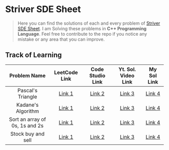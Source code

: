 # Striver SDE Sheet

>Here you can find the solutions of each and every problem of [Striver SDE Sheet](https://takeuforward.org/interviews/strivers-sde-sheet-top-coding-interview-problems/).
I am Solving these problems in **C++ Programming Language**. Feel free to contribute to the repo if you notice any mistake or any area that you can improve.

## Track of Learning

| Problem Name      | LeetCode Link |  Code Studio Link     | Yt. Sol. Video Link     |   My Sol Link     |
| :---:             |    :----:     |        :---:          |      :---:                |      :---:                |
| Pascal's Triangle | [Link 1](https://leetcode.com/problems/pascals-triangle/) | [Link 2](https://www.codingninjas.com/codestudio/problems/1089580?topList=striver-sde-sheet-problems&utm_source=striver&utm_medium=website) | [Link 3](https://www.youtube.com/watch?v=M65xBewcqcI&list=PLgUwDviBIf0rPG3Ictpu74YWBQ1CaBkm2&index=8)|[Link 4](https://github.com/Subrata-Rajak/Striver-SDE-Sheet/blob/main/Day%201%20Array/Pascal's_Trangle.cpp)
| Kadane's Algorithm | [Link 1](https://leetcode.com/problems/maximum-subarray/) | [Link 2](https://www.codingninjas.com/codestudio/problems/630526?topList=striver-sde-sheet-problems&utm_source=striver&utm_medium=website) | [Link 3](https://www.youtube.com/watch?v=w_KEocd__20&list=PLgUwDviBIf0rPG3Ictpu74YWBQ1CaBkm2&index=6) | [Link 4](https://github.com/Subrata-Rajak/Striver-SDE-Sheet/blob/main/Day%201%20Array/Kadane's_Algorithm.cpp)
| Sort an array of 0s, 1s and 2s | [Link 1](https://leetcode.com/problems/sort-colors/) | [Link 2](https://www.codingninjas.com/codestudio/problems/631055?topList=striver-sde-sheet-problems&utm_source=striver&utm_medium=website) | [Link 3](https://www.youtube.com/watch?v=oaVa-9wmpns&list=PLgUwDviBIf0rPG3Ictpu74YWBQ1CaBkm2&index=3) | [Link 4](https://github.com/Subrata-Rajak/Striver-SDE-Sheet/blob/main/Day%201%20Array/Sort_an_array_of_0s_1s_2s.cpp)
| Stock buy and sell | [Link 1](https://leetcode.com/problems/best-time-to-buy-and-sell-stock/) | [Link 2](https://www.codingninjas.com/codestudio/problems/893405?topList=striver-sde-sheet-problems&utm_source=striver&utm_medium=website) | [Link 3](https://www.youtube.com/watch?v=eMSfBgbiEjk&list=PLgUwDviBIf0rPG3Ictpu74YWBQ1CaBkm2&index=12) | [Link 4](https://github.com/Subrata-Rajak/Striver-SDE-Sheet/blob/main/Day%201%20Array/Stock_buy_and_sell.cpp)
